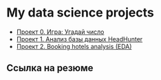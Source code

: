 # My data science projects

* [Проект 0. Игра: Угадай число](https://github.com/KostinAI/Learning-and-pets-projects/tree/main/Project_Number_prediction)
* [Проект 1. Анализ базы данных HeadHunter](https://github.com/KostinAI/Learning-and-pets-projects/tree/main/Project_Job_Website_Analysis)
* [Проект 2. Booking hotels analysis (EDA) ](https://github.com/KostinAI/Learning-and-pets-projects/tree/main/Project_2_ML_booking)


## Ссылка на резюме
